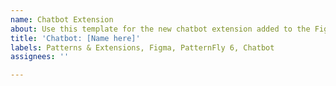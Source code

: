 ```yaml
---
name: Chatbot Extension
about: Use this template for the new chatbot extension added to the Figma kit
title: 'Chatbot: [Name here]'
labels: Patterns & Extensions, Figma, PatternFly 6, Chatbot
assignees: ''

---
```

